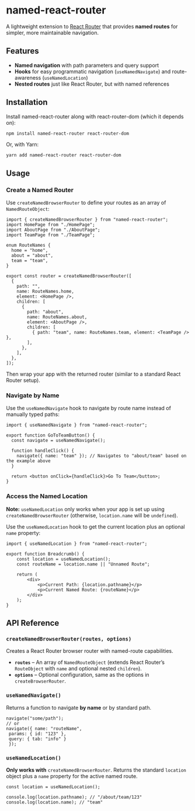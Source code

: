 # named-react-router

A lightweight extension to [React Router](https://reactrouter.com/) that provides **named routes** for simpler, more maintainable navigation.


## Features

- **Named navigation** with path parameters and query support
- **Hooks** for easy programmatic navigation (`useNamedNavigate`) and route-awareness (`useNamedLocation`)
- **Nested routes** just like React Router, but with named references


## Installation

Install named-react-router along with react-router-dom (which it depends on):

```bash
npm install named-react-router react-router-dom
```
Or, with Yarn:
```
yarn add named-react-router react-router-dom
```

## Usage

### Create a Named Router

Use `createNamedBrowserRouter` to define your routes as an array of `NamedRouteObject`:

```
import { createNamedBrowserRouter } from "named-react-router";
import HomePage from "./HomePage";
import AboutPage from "./AboutPage";
import TeamPage from "./TeamPage";

enum RouteNames {
  home = "home",
  about = "about",
  team = "team",
}

export const router = createNamedBrowserRouter([
  {
    path: "",
    name: RouteNames.home,
    element: <HomePage />,
    children: [
      {
        path: "about",
        name: RouteNames.about,
        element: <AboutPage />,
        children: [
          { path: "team", name: RouteNames.team, element: <TeamPage /> },
        ],
      },
    ],
  },
]);

```

Then wrap your app with the returned router (similar to a standard React Router setup).

### Navigate by Name

Use the `useNamedNavigate` hook to navigate by route name instead of manually typed paths:

```
import { useNamedNavigate } from "named-react-router";

export function GoToTeamButton() {
  const navigate = useNamedNavigate();

  function handleClick() {
    navigate({ name: "team" }); // Navigates to "about/team" based on the example above
  }

  return <button onClick={handleClick}>Go To Team</button>;
}

```

### Access the Named Location

**Note:** `useNamedLocation` only works when your app is set up using `createNamedBrowserRouter` (otherwise, `location.name` will be `undefined`).

Use the `useNamedLocation` hook to get the current location plus an optional `name` property:

```
import { useNamedLocation } from "named-react-router";

export function Breadcrumb() {
    const location = useNamedLocation();
    const routeName = location.name || "Unnamed Route";

    return (
        <div>
            <p>Current Path: {location.pathname}</p>
            <p>Current Named Route: {routeName}</p>
        </div>
    );
}
```

## API Reference

### `createNamedBrowserRouter(routes, options)`

Creates a React Router browser router with named-route capabilities.

- **`routes`** – An array of `NamedRouteObject` (extends React Router’s `RouteObject` with `name` and optional nested `children`).
- **`options`** – Optional configuration, same as the options in `createBrowserRouter`.

### `useNamedNavigate()`

Returns a function to navigate **by name** or by standard path.

```
navigate("some/path");
// or
navigate({ name: "routeName",
 params: { id: "123" },
 query: { tab: "info" }
 });

```

### `useNamedLocation()`

**Only works with** `createNamedBrowserRouter`. Returns the standard `location` object plus a `name` property for the active named route.

```
const location = useNamedLocation();

console.log(location.pathname); // "/about/team/123"
console.log(location.name); // "team"
```
